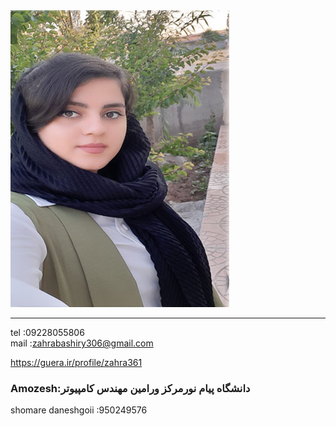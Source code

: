 <img src="https://github.com/zahrabashiry/zahrabashiry.github.io/blob/master/avatar-01%20(2).png?raw=true">

---
tel  :09228055806 <br/>
mail :zahrabashiry306@gmail.com <br/>

https://guera.ir/profile/zahra361


### Amozesh:دانشگاه پیام نورمرکز ورامین مهندس کامپیوتر
shomare daneshgoii :950249576
